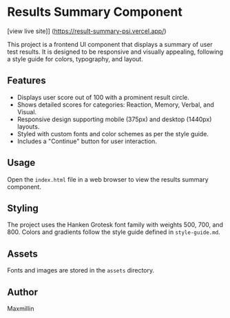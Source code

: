 # Results Summary Component

[view live site]] (https://result-summary-psi.vercel.app/)


This project is a frontend UI component that displays a summary of user test results. It is designed to be responsive and visually appealing, following a style guide for colors, typography, and layout.

## Features

- Displays user score out of 100 with a prominent result circle.
- Shows detailed scores for categories: Reaction, Memory, Verbal, and Visual.
- Responsive design supporting mobile (375px) and desktop (1440px) layouts.
- Styled with custom fonts and color schemes as per the style guide.
- Includes a "Continue" button for user interaction.

## Usage

Open the `index.html` file in a web browser to view the results summary component.

## Styling

The project uses the Hanken Grotesk font family with weights 500, 700, and 800. Colors and gradients follow the style guide defined in `style-guide.md`.

## Assets

Fonts and images are stored in the `assets` directory.

## Author

Maxmillin

